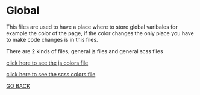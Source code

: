 # Global 

This files are used to have a place where to store global varibales for example the color of the page, if the color changes the only place you have to make code changes is in this files.

There are 2 kinds of files, general js files  and general scss files

[click here to see the js colors file](./js/colors.js)

[click here to see the scss colors file](./styles/Colors.scss)

[GO BACK](../README.md)